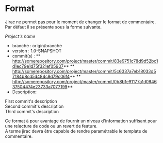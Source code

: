 # Format
Jirac ne permet pas pour le moment de changer le format de commentaire.
Par défaut il se présente sous la forme suivante.  

*Project's name*
* branche   : origin/branche
* version   : 1.0-SNAPSHOT
* commit(s) :
** http://somerepository.com/project/master/commit/83e9751c78d9d52bc1d1ec79e1d75f321ef05907**
** http://somerepository.com/project/master/commit/5c6337a7eb18033d57184b8cd5d484c8d79c06f4**
** http://somerepository.com/project/master/commit/0b8b1e91177a1d064637504474e23733a7077199**
* Description: 

First commit's description  
Second commit's description  
Third commit's description  


Ce format à pour avantage de fournir un niveau d'information suffisant pour une relecture de code ou un revert de feature.  
A terme jirac devra être capable de rendre paramétrable le template de commentaire.  
